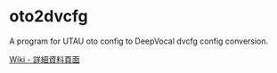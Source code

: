 # oto2dvcfg
 A program for UTAU oto config to DeepVocal dvcfg config conversion.

[Wiki - 詳細資料頁面](https://github.com/justln1113/oto2dvcfg/wiki)
